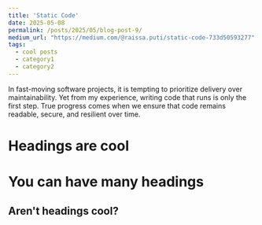 ```yaml
---
title: 'Static Code'
date: 2025-05-08
permalink: /posts/2025/05/blog-post-9/
medium_url: "https://medium.com/@raissa.puti/static-code-733d50593277"
tags:
  - cool posts
  - category1
  - category2
---
```


In fast-moving software projects, it is tempting to prioritize delivery over maintainability. Yet from my experience, writing code that runs is only the first step. True progress comes when we ensure that code remains readable, secure, and resilient over time.

Headings are cool
======

You can have many headings
======

Aren't headings cool?
------
